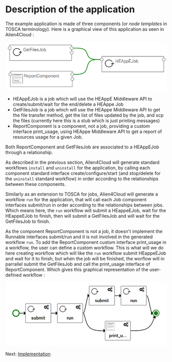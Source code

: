 # Description of the application

The example application is made of three components (or *node templates* in TOSCA terminology).
Here is a graphical view of this application as seen in Alien4Cloud :

![App template](images/appTemplate.PNG)

* HEAppEJob is a job which will use the HEAppE Middleware API to create/submit/wait for the end/delete a HEAppe Job
* GetFilesJob is a job which will use the HEAppe Middleware API to get the file transfer method, get the list of files updated by the job, and scp the files (currently here this is a stub which is just printing messages)
* ReportComponent is a component, not a job, providing a custom interface print_usage, using HEAppe Middleware API to get a report of resources usage for a given Job.

Both ReportComponent and GetFilesJob are associated to a HEAppEJob through a relationship.

As described in the previous section, Alien4Cloud will generate standard workflows `install` and `uninstall` for the application,
by calling each component standard interface create/configure/start (and stop/delete for the `uninstall` standard workflow) in order according to the relationships between these components.

Similarly as an extension to TOSCA for jobs, Alien4Cloud will generate a workflow `run` for the application, that will call each Job component interfaces submit/run in order according to the relationships between jobs.
Which means here, the `run` workflow will submit a HEappeEJob, wait for the HEappeEJob to finish, then will submit a GetFilesJob and will wait for the GetFilesJob to finish.

As the component ReportComponent is not a job, it doesn't implement the Runnable interfaces submit/run and it is not involved in the generated workflow `run`.
To add the ReportComponent custom interface print_usage in a workflow, the user can define a custom workflow.
This is what will we do here creating workflow which will like the `run` workflow submit HEappeEJob and wait for it to finish,
but when the job will be finished, the worflow will in parrallel submit the GetFilesJob and call the print_usage interface of ReportComponent.
Which gives this graphical representation of the user-defined workflow :

![User workflow](doc/images/workflow.PNG)

Next: [Implementation](implementation.md)

